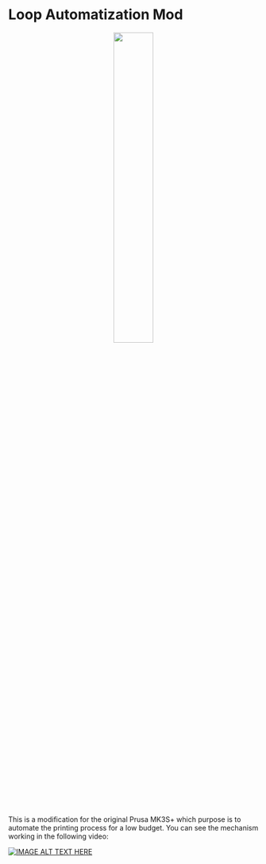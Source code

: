 # Loop Automatization Mod

<p align="center">
	<img src="https://github.com/Pierro55/Loop/blob/main/Images/Loop.jpg" width=40% height=40%>
</p>

This is a modification for the original Prusa MK3S+ which purpose is to automate the printing process for a low budget. You can see the mechanism working in the following video:



[![IMAGE ALT TEXT HERE](https://img.youtube.com/vi/T4kzyH2tcBQ/0.jpg)](https://www.youtube.com/watch?v=T4kzyH2tcBQ)

